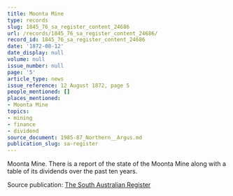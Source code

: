 ```yaml
---
title: Moonta Mine
type: records
slug: 1845_76_sa_register_content_24686
url: /records/1845_76_sa_register_content_24686/
record_id: 1845_76_sa_register_content_24686
date: '1872-08-12'
date_display: null
volume: null
issue_number: null
page: '5'
article_type: news
issue_reference: 12 August 1872, page 5
people_mentioned: []
places_mentioned:
- Moonta Mine
topics:
- mining
- finance
- dividend
source_document: 1985-87_Northern__Argus.md
publication_slug: sa-register
---
```


Moonta Mine.  There is a report of the state of the Moonta Mine along with a table of its dividends over the past ten years.

Source publication: [The South Australian Register](/publications/sa-register/)

